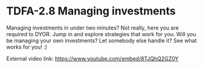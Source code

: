# TDFA-2.8 Managing investments
Managing investments in under two minutes? Not really, here you are required to DYOR. Jump in and explore strategies that work for you. Will you be managing your own investments? Let somebody else handle it? See what works for you! :) 

External video link: https://www.youtube.com/embed/8TJQhQ2GZ0Y  
